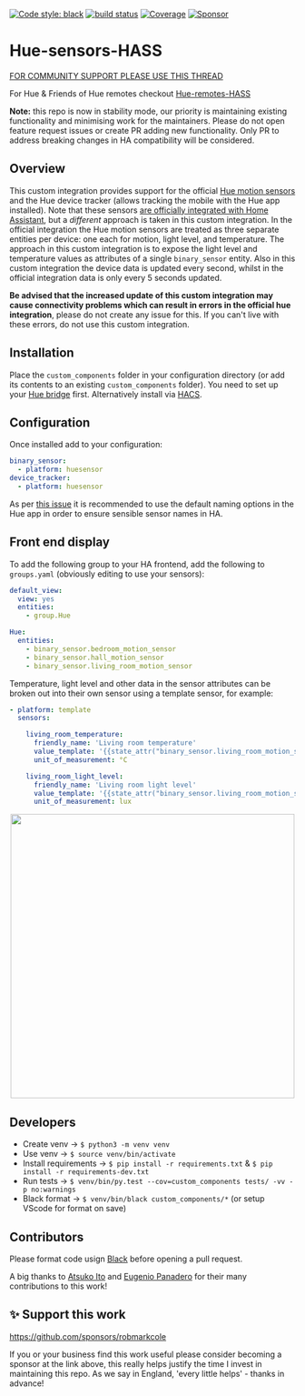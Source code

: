 [![Code style: black](https://img.shields.io/badge/code%20style-black-000000.svg)](https://github.com/ambv/black)
[![build status](http://img.shields.io/travis/robmarkcole/Hue-sensors-HASS/master.svg?style=flat)](https://travis-ci.org/robmarkcole/Hue-sensors-HASS)
[![Coverage](https://codecov.io/github/robmarkcole/Hue-sensors-HASS/coverage.svg?branch=master)](https://codecov.io/gh/robmarkcole/Hue-sensors-HASS)
[![Sponsor](https://img.shields.io/badge/sponsor-%F0%9F%92%96-green)](https://github.com/sponsors/robmarkcole)

# Hue-sensors-HASS
[FOR COMMUNITY SUPPORT PLEASE USE THIS THREAD](https://community.home-assistant.io/t/hue-motion-sensors-remotes-custom-component)

For Hue & Friends of Hue remotes checkout [Hue-remotes-HASS](https://github.com/robmarkcole/Hue-remotes-HASS)

**Note:** this repo is now in stability mode, our priority is maintaining existing functionality and minimising work for the maintainers. Please do not open feature request issues or create PR adding new functionality. Only PR to address breaking changes in HA compatibility will be considered.

## Overview
This custom integration provides support for the official [Hue motion sensors](https://www2.meethue.com/en-us/p/hue-motion-sensor/046677473389) and the Hue device tracker (allows tracking the mobile with the Hue app installed). Note that these sensors [are officially integrated with Home Assistant](https://www.home-assistant.io/integrations/hue/), but a *different* approach is taken in this custom integration. In the official integration the Hue motion sensors are treated as three separate entities per device: one each for motion, light level, and temperature. The approach in this custom integration is to expose the light level and temperature values as attributes of a single `binary_sensor` entity. Also in this custom integration the device data is updated every second, whilst in the official integration data is only every 5 seconds updated. 

**Be advised that the increased update of this custom integration may cause connectivity problems which can result in errors in the official hue integration**, please do not create any issue for this. If you can't live with these errors, do not use this custom integration.

## Installation
Place the `custom_components` folder in your configuration directory (or add its contents to an existing `custom_components` folder). You need to set up your [Hue bridge](https://www.home-assistant.io/integrations/hue) first. Alternatively install via [HACS](https://hacs.xyz/).

## Configuration
Once installed add to your configuration:

```yaml
binary_sensor:
  - platform: huesensor
device_tracker:
  - platform: huesensor
```

As per [this issue](https://github.com/robmarkcole/Hue-sensors-HASS/issues/48) it is recommended to use the default naming options in the Hue app in order to ensure sensible sensor names in HA.

## Front end display
To add the following group to your HA frontend, add the following to `groups.yaml` (obviously editing to use your sensors):

```yaml
default_view:
  view: yes
  entities:
    - group.Hue

Hue:
  entities:
    - binary_sensor.bedroom_motion_sensor
    - binary_sensor.hall_motion_sensor
    - binary_sensor.living_room_motion_sensor
```

Temperature, light level and other data in the sensor attributes can be broken out into their own sensor using a template sensor, for example:

```yaml
- platform: template
  sensors:

    living_room_temperature:
      friendly_name: 'Living room temperature'
      value_template: '{{state_attr("binary_sensor.living_room_motion_sensor", "temperature")}}'
      unit_of_measurement: °C

    living_room_light_level:
      friendly_name: 'Living room light level'
      value_template: '{{state_attr("binary_sensor.living_room_motion_sensor", "lx")}}'
      unit_of_measurement: lux
```

<p align="center">
<img src="https://github.com/robmarkcole/Hue-sensors-HASS/blob/master/hue.png" width="500">
</p>

## Developers
* Create venv -> `$ python3 -m venv venv`
* Use venv -> `$ source venv/bin/activate`
* Install requirements -> `$ pip install -r requirements.txt` & `$ pip install -r requirements-dev.txt`
* Run tests -> `$ venv/bin/py.test --cov=custom_components tests/ -vv -p no:warnings`
* Black format -> `$ venv/bin/black custom_components/*` (or setup VScode for format on save)

## Contributors
Please format code usign [Black](https://github.com/psf/black) before opening a pull request.

A big thanks to [Atsuko Ito](https://github.com/yottatsa) and [Eugenio Panadero](https://github.com/azogue) for their many contributions to this work!

## ✨ Support this work
https://github.com/sponsors/robmarkcole

If you or your business find this work useful please consider becoming a sponsor at the link above, this really helps justify the time I invest in maintaining this repo. As we say in England, 'every little helps' - thanks in advance!
